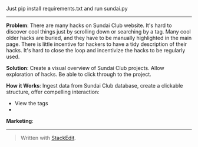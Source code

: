 Just pip install requirements.txt and run sundai.py 

---

**Problem**: There are many hacks on Sundai Club website. It's hard to discover cool things just by scrolling down or searching by a tag. Many cool older hacks are buried, and they have to be manually highlighted in the main page. There is little incentive for hackers to have a tidy description of their hacks. It's hard to close the loop and incentivize the hacks to be regularly used.

**Solution**: Create a visual overview of Sundai Club projects. Allow exploration of hacks. Be able to click through to the project.

**How it Works**: Ingest data from Sundai Club database, create a clickable structure, offer compelling interaction:
 - View the tags
 - 

**Marketing**:

---
> Written with [StackEdit](https://stackedit.io/).
<!--stackedit_data:
eyJoaXN0b3J5IjpbLTE4NTI5MDQwOCwxOTQ2NTM1NTU2XX0=
-->